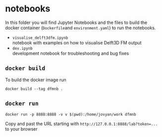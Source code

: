 # notebooks
In this folder you will find Jupyter Notebooks and the files to build the docker container (`Dockerfile`and `environment.yaml`) to run the notebooks.

* `visualise_delft3dfm.ipynb` \
    notebook with examples on how to visualise Delft3D FM output
* `dev.ipynb` \
    development notebook for troubleshooting and bug fixes

## `docker build`

To build the docker image run

    docker build --tag dfmnb .

## `docker run`

    docker run -p 8888:8888 -v v $(pwd):/home/jovyan/work dfmnb

Copy and past the URL starting with `http://127.0.0.1:8888/lab?token=...` to your browser
